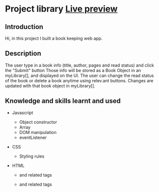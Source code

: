 # Project library [Live preview](https://lancedang64.github.io/project_library/)

## Introduction
Hi, in this project I built a book keeping web app.

## Description
The user type in a book info (title, author, pages and read status) and click the "Submit" button
Those info will be stored as a Book Object in an myLibrary[], and displayed on the UI.
The user can change the read status of the book or delete a book anytime using relev.ant buttons.
Changes are updated with that book object in myLibrary[].

## Knowledge and skills learnt and used
- Javascript
  - Object constructor
  - Array
  - DOM manipulation
  - eventListener

- CSS
  - Styling rules
  
- HTML
  - <form> and related tags
  - <table> and related tags
